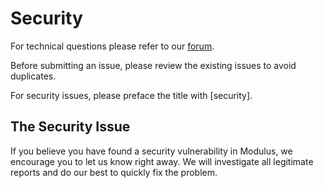 # Security

For technical questions please refer to our [forum](https://forums.developer.nvidia.com/c/physics-simulation/modulus-physics-ml-model-framework/443).

Before submitting an issue, please review the existing issues to avoid duplicates.

For security issues, please preface the title with [security].

## The Security Issue

If you believe you have found a security vulnerability in Modulus, we encourage you to
let us know right away.
We will investigate all legitimate reports and do our best to quickly fix the problem.
